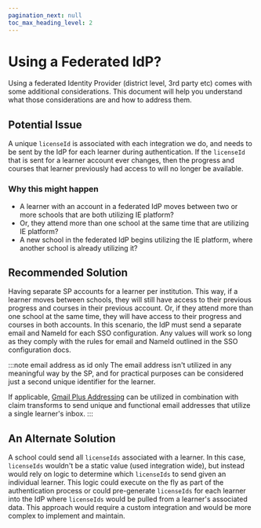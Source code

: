 ```yaml
---
pagination_next: null
toc_max_heading_level: 2
---
```


# Using a Federated IdP?

Using a federated Identity Provider (district level, 3rd party etc) comes with some additional considerations. This document will help you understand what those considerations are and how to address them.

## Potential Issue
A unique `licenseId` is associated with each integration we do, and needs to be sent by the IdP for each learner during authentication. If the `licenseId` that is sent for a learner account ever changes, then the progress and courses that learner previously had access to will no longer be available.

### Why this might happen
- A learner with an account in a federated IdP moves between two or more schools that are both utilizing IE platform?
- Or, they attend more than one school at the same time that are utilizing IE platform?
- A new school in the federated IdP begins utilizing the IE platform, where another school is already utilizing it?

## Recommended Solution
Having separate SP accounts for a learner per institution. This way, if a learner moves between schools, they will still have access to their previous progress and courses in their previous account. Or, if they attend more than one school at the same time, they will have access to their progress and courses in both accounts. In this scenario, the IdP must send a separate email and NameId for each SSO configuration. Any values will work so long as they comply with the rules for email and NameId outlined in the SSO configuration docs.

:::note email address as id only
The email address isn't utilized in any meaningful way by the SP, and for practical purposes can be considered just a second unique identifier for the learner.

If applicable, [Gmail Plus Addressing](https://support.google.com/a/users/answer/9282734?hl=en) can be utilized in combination with claim transforms to send unique and functional email addresses that utilize a single learner's inbox.
:::

## An Alternate Solution
A school could send all `licenseIds` associated with a learner. In this case, `licenseIds` wouldn't be a static value (used integration wide), but instead would rely on logic to determine which `licenseIds` to send given an individual learner. This logic could execute on the fly as part of the authentication process or could pre-generate `licenseIds` for each learner into the IdP where `licenseIds` would be pulled from a learner's associated data. This approach would require a custom integration and would be more complex to implement and maintain.
